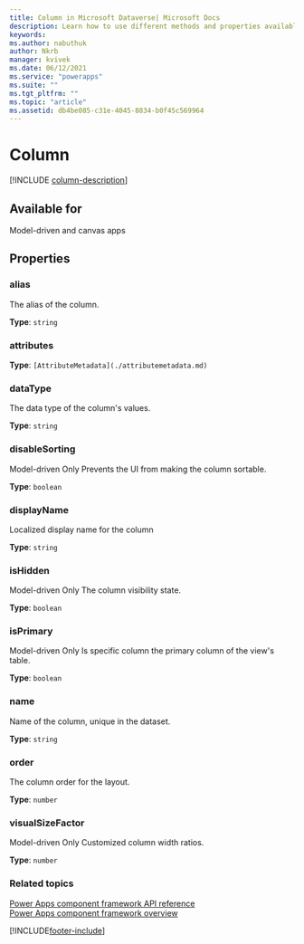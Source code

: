 ```yaml
---
title: Column in Microsoft Dataverse| Microsoft Docs
description: Learn how to use different methods and properties available for column in Power Apps component framework.
keywords:
ms.author: nabuthuk
author: Nkrb
manager: kvivek
ms.date: 06/12/2021
ms.service: "powerapps"
ms.suite: ""
ms.tgt_pltfrm: ""
ms.topic: "article"
ms.assetid: db4be085-c31e-4045-8834-b0f45c569964
---
```


# Column

[!INCLUDE [column-description](includes/column-description.md)]

## Available for

Model-driven and canvas apps

## Properties

### alias

The alias of the column.

**Type**: `string`

### attributes

**Type**: `[AttributeMetadata](./attributemetadata.md)`

### dataType

The data type of the column's values.

**Type**: `string`

### disableSorting

Model-driven Only
Prevents the UI from making the column sortable.

**Type**: `boolean`<br />

### displayName

Localized display name for the column

**Type**: `string`

### isHidden

Model-driven Only
The column visibility state.

**Type**: `boolean`<br />

### isPrimary

Model-driven Only
Is specific column the primary column of the view's table.

**Type**: `boolean`<br />

### name

Name of the column, unique in the dataset.

**Type**: `string`

### order

The column order for the layout.

**Type**: `number`

### visualSizeFactor

Model-driven Only
Customized column width ratios.

**Type**: `number`

### Related topics

[Power Apps component framework API reference](../reference/index.md)<br/>
[Power Apps component framework overview](../overview.md)

[!INCLUDE[footer-include](../../../includes/footer-banner.md)]
